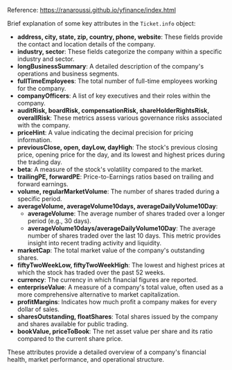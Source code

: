 Reference: https://ranaroussi.github.io/yfinance/index.html

Brief explanation of some key attributes in the `Ticket.info` object:

- **address, city, state, zip, country, phone, website**: These fields provide the contact and location details of the company.
- **industry, sector**: These fields categorize the company within a specific industry and sector.
- **longBusinessSummary**: A detailed description of the company's operations and business segments.
- **fullTimeEmployees**: The total number of full-time employees working for the company.
- **companyOfficers**: A list of key executives and their roles within the company.
- **auditRisk, boardRisk, compensationRisk, shareHolderRightsRisk, overallRisk**: These metrics assess various governance risks associated with the company.
- **priceHint**: A value indicating the decimal precision for pricing information.
- **previousClose, open, dayLow, dayHigh**: The stock's previous closing price, opening price for the day, and its lowest and highest prices during the trading day.
- **beta**: A measure of the stock's volatility compared to the market.
- **trailingPE, forwardPE**: Price-to-Earnings ratios based on trailing and forward earnings.
- **volume, regularMarketVolume**: The number of shares traded during a specific period.
- **averageVolume, averageVolume10days, averageDailyVolume10Day**:
  - **averageVolume**: The average number of shares traded over a longer period (e.g., 30 days).
  - **averageVolume10days/averageDailyVolume10Day**: The average number of shares traded over the last 10 days. This metric provides insight into recent trading activity and liquidity.
- **marketCap**: The total market value of the company's outstanding shares.
- **fiftyTwoWeekLow, fiftyTwoWeekHigh**: The lowest and highest prices at which the stock has traded over the past 52 weeks.
- **currency**: The currency in which financial figures are reported.
- **enterpriseValue**: A measure of a company's total value, often used as a more comprehensive alternative to market capitalization.
- **profitMargins**: Indicates how much profit a company makes for every dollar of sales.
- **sharesOutstanding, floatShares**: Total shares issued by the company and shares available for public trading.
- **bookValue, priceToBook**: The net asset value per share and its ratio compared to the current share price.

These attributes provide a detailed overview of a company's financial health, market performance, and operational structure.
